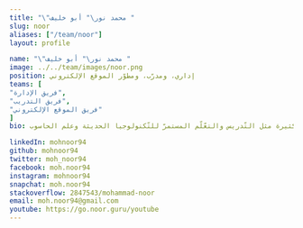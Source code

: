 ```yaml
---
title: "\"محمد نور\" أبو خليف "
slug: noor
aliases: ["/team/noor"]
layout: profile

name: "\"محمد نور\" أبو خليف "
image: ../../team/images/noor.png
position: إداري، ومدرّب، ومطوّر الموقع الإلكتروني
teams: [
"فريق الإدارة",
"فريق التدريب",
"فريق الموقع الإلكتروني"
]
bio: مهندس تطوير برمجيّات، أعمل حاليًا لدى أمازون، لديّ اهتمامات كثيرة مثل التّدريس والتعّلّم المستمرّ للتّكنولوجيا الحديثة وعلم الحاسوب.

linkedIn: mohnoor94
github: mohnoor94
twitter: moh_noor94
facebook: moh.noor94
instagram: mohnoor94
snapchat: moh.noor94
stackoverflow: 2847543/mohammad-noor
email: moh.noor94@gmail.com
youtube: https://go.noor.guru/youtube
---
```


